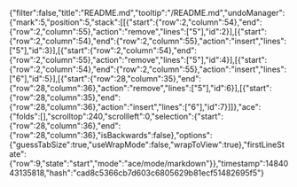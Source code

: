 {"filter":false,"title":"README.md","tooltip":"/README.md","undoManager":{"mark":5,"position":5,"stack":[[{"start":{"row":2,"column":54},"end":{"row":2,"column":55},"action":"remove","lines":["5"],"id":2}],[{"start":{"row":2,"column":54},"end":{"row":2,"column":55},"action":"insert","lines":["5"],"id":3}],[{"start":{"row":2,"column":54},"end":{"row":2,"column":55},"action":"remove","lines":["5"],"id":4}],[{"start":{"row":2,"column":54},"end":{"row":2,"column":55},"action":"insert","lines":["6"],"id":5}],[{"start":{"row":28,"column":35},"end":{"row":28,"column":36},"action":"remove","lines":["5"],"id":6}],[{"start":{"row":28,"column":35},"end":{"row":28,"column":36},"action":"insert","lines":["6"],"id":7}]]},"ace":{"folds":[],"scrolltop":240,"scrollleft":0,"selection":{"start":{"row":28,"column":36},"end":{"row":28,"column":36},"isBackwards":false},"options":{"guessTabSize":true,"useWrapMode":false,"wrapToView":true},"firstLineState":{"row":9,"state":"start","mode":"ace/mode/markdown"}},"timestamp":1484043135818,"hash":"cad8c5366cb7d603c6805629b81ecf51482695f5"}
